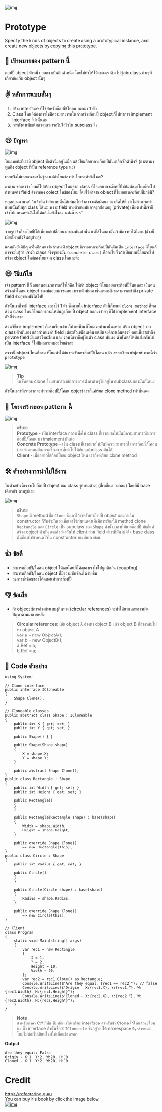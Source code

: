 ![img](assets/prototype/prototype-mini.png)
# Prototype
Specify the kinds of objects to create using a prototypical instance, and create new objects by copying this prototype.

## 🎯 เป้าหมายของ pattern นี้
ก๊อปปี้ object ตัวหนึ่ง ออกมาเป็นอีกตัวหนึ่ง โดยไม่ทำให้โค้ดของเราต้องไปยุ่งกับ class ต่างๆที่เกี่ยวข้องกับ object นั้นๆ

## ✌ หลักการแบบสั้นๆ
1. สร้าง interface ที่ใช้สำหรับก๊อปปี้/โคลน ออกมา 1 ตัว
2. Class ไหนที่ต้องการให้มีความสามารถในการสร้างก๊อปปี้ object ก็ไปทำการ implement interface ที่ว่านั้นซะ
3. การตั้งค่าเพิ่มเติมต่างๆสามารถไปใส่ไว้ใน subclass ได้

## 😢 ปัญหา
![img](assets/prototype/prototype.png)

โยมเคยปะที่เรามี object ซักตัวนึ่งอยู่ในมือ แล้วโยมก็อยากจะก๊อปปี้มันมาอีกซักตัวนึง? (อาตตามาพูดถึง object ที่เป็น reference type นะ)

เคยหรือไม่เคยอาตามาไม่รู้ละ แต่ถ้าโยมต้องทำ โยมจะทำยังไงละ?

อาตามาขอเดาว่า โยมก็ไปสร้าง object ใหม่จาก class ที่โยมอยากจะก๊อปปี้ใช่ปะ ถัดมาโยมก็จะไปกำหนดค่า field ต่างๆของ object ใหม่ของโยม โดยใช้ค่าจาก object ที่โยมอยากจะก๊อปปี้มาชิมิ?

หยุดก่อนอานนท์ ถ้าเจ้าคิดว่าทำแบบนั้นได้เสมอไปเจ้าอาจจะคิดผิดนะ ลองคิดให้ดี เจ้าไม่สามารถทำแบบนั้นกับทุก class ได้นะ เพราะ field บางตัวของมันอาจถูกซ่อนอยู่ (private) เพียงเท่านี้เจ้าก็เข้าไปกำหนดค่ามันไม่ได้แล้วไงยังไงละ ชะล่ะล๊า~~*

![img](assets/prototype/prototype-comic-1-en.png)

จากรูปเจ้าก็จะก๊อปปี้ได้เพียงแค่เปลือกนอกของมันเท่านั้น แต่ไส้ในของมันเจ้ามิอาจทำได้ไงละ (ช่วงนี้เมียเปิดหนังจีนอยู่ข้างๆ)

แถมมันยังมีปัญหาอื่นอีกนะ เช่นถ้าบางที object ที่เราอยากจะก๊อปปี้มันดันเป็น `interface` ที่โยมก็อาจจะไม่รู้ว่า เจ้าตัว class จริงๆของมัน `(concrete class)` คืออะไร ซึ่งถ้าเป็นแบบนี้โยมจะไปสร้าง object ใหม่ของโยมจาก class ไหนละจ๊ะ

## 😄 วิธีแก้ไข
เจ้า pattern นี้ก็เลยเสนอแนวการแก้ไขไว้คือ ให้เจ้า object ที่โยมอยากจะก๊อปปี้นั่นแหละ เป็นคนสร้างตัวโคลน object ของมันออกมาซะเลย เพราะตัวมันเองนั่นแหละถึงจะสามารถเข้าถึง private field ต่างๆของมันได้ไง!!

ดังนั้นเราก็จะมี interface กลางไว้ 1 ตัว ซึ่งภายใน interface ตัวนี้ก็จะแค่ `clone method` ก็พอ ส่วน class ไหนที่โยมอยากจะให้มันถูกก๊อปปี้ object ออกมาง่ายๆ ก็ไป implement interface ตัวที่ว่ามาซะ

ส่วนวิธีการ implement ก็แสนเรียบง่าย ก็ทำเหมือนที่โยมเคยทำมานั่นแหละ สร้าง object จาก class ตัวมันเอง แล้วกำหนดค่า field แต่ละตัวเหมือนเดิม แต่มันจะดีกว่าเดิมตรงที่ ตอนนี้เราเข้าถึง private field มันแล้วไงละโยม และ ตอนนี้เราก็อยู่ในตัว class มันเอง ดังนั้นต่อให้มันส่งกลับไปเป็น interface ก็ไม่มีผลกระทบอะไรแล้วละ

คราวนี้ object ไหนก็ตาม ที่โยมทำให้มันรองรับการก๊อปปี้/โคลน แล้ว เราจะเรียก object พวกนี้ว่า `prototype`

![img](assets/prototype/prototype-comic-2-en.png)

> **Tip**  
ในขั้นตอน clone โยมสามารถผลักภาระการตั้งค่าต่างๆไปอยู่ใน subclass ของมันก็ได้นะ

ดังนั้นเวลาที่เราอยากจะทำการก๊อปปี้/โคลน object เราก็แค่เรียก clone method เท่านั้นเอง

## 📌 โครงสร้างของ pattern นี้
![img](assets/prototype/structure.png)

> **อธิบาย**  
**Prototype** - เป็น interface กลางเพื่อให้ class ที่เราอยากให้มันมีความสามารถในการก๊อปปี้/โคลน มา implement มันต่อ  
**Concrete Prototype** - เป็น class ที่เราอยากให้มันมีความสามารถในการก๊อปปี้/โคลน (เราสามารถผลักภาระเรื่องการตั้งค่าไปให้กับ subclass มันได้)  
**Client** - เมื่ออยากได้ก๊อปปี้ของ object ไหน เราก็แค่เรียก clone method


## 🛠 ตัวอย่างการนำไปใช้งาน
ในตัวอย่างนี้เราจะไปก๊อปปี้ object ของ class รูปทรงต่างๆ (สี่เหลี่ยม, วงกลม) โดยที่มี base เดียวกัน ตามรูปเลย

![img](assets/prototype/example.png)
> **อธิบาย**  
`Shape` มี method ชื่อ `Clone` ซึ่งเอาไว้สำหรับทำก๊อปปี้ object และภายใน constructor ก็รับตัวมันเองเพื่อเอาไว้กำหนดค่าเมื่อมีการเรียกใช้ method clone  
`Rectangle` และ `Circle` เป็น subclass ของ `Shape` ดังนั้นเวลาที่มันจะก๊อปปี้ มันก็แค่สร้าง object ตัวมันเองแล้วส่งกลับให้ client ส่วน field ต่างๆที่มันไม่มีใน base class มันก็แค่ไปกำหนดไว้ใน constructor ของมันเองก่อน

## 👍 ข้อดี
* สามารถก๊อปปี้/โคลน object ได้เลยโดยที่โค้ดของเราไม่ไปผูกติดกัน (coupling)
* สามารถก๊อปปี้/โคลน object ที่มีความซับซ้อนได้ง่ายขึ้น
* ลดการซ้ำซ้อนของโค้ดตอนทำการก๊อปปี้

## 👎 ข้อเสีย
* ถ้า object มีการอ้างกันแบบงูกินหาง (circular references) จะทำได้ยาก และอาจเกิดปัญหาตามมาภายหลัง
> **Circular references**: เช่น object A อ้างหา object B แล้ว object B ก็อ้างกลับไปหา object A  
var a = new ObjectA();  
var b = new ObjectB();  
a.Ref = b;  
b.Ref = a;

## ‍‍📝 Code ตัวอย่าง
```
using System;

// Clone interface
public interface ICloneable
{
    Shape Clone();
}

// Cloneable classes
public abstract class Shape : ICloneable
{
    public int X { get; set; }
    public int Y { get; set; }

    public Shape() { }

    public Shape(Shape shape)
    {
        X = shape.X;
        Y = shape.Y;
    }

    public abstract Shape Clone();
}
public class Rectangle : Shape
{
    public int Width { get; set; }
    public int Height { get; set; }

    public Rectangle()
    {
    }

    public Rectangle(Rectangle shape) : base(shape)
    {
        Width = shape.Width;
        Height = shape.Height;
    }

    public override Shape Clone()
        => new Rectangle(this);
}
public class Circle : Shape
{
    public int Radius { get; set; }

    public Circle()
    {
    }

    public Circle(Circle shape) : base(shape)
    {
        Radius = shape.Radius;
    }

    public override Shape Clone()
        => new Circle(this);
}

// Client
class Program
{
    static void Main(string[] args)
    {
        var rec1 = new Rectangle
        {
            X = 1,
            Y = 2,
            Height = 10,
            Width = 20,
        };
        var rec2 = rec1.Clone() as Rectangle;
        Console.WriteLine($"Are they equal: {rec1 == rec2}"); // false
        Console.WriteLine($"Origin - X:{rec1.X}, Y:{rec1.Y}, W:{rec1.Width}, H:{rec1.Height}");
        Console.WriteLine($"Cloned - X:{rec2.X}, Y:{rec2.Y}, W:{rec2.Width}, H:{rec2.Height}");
    }
}
```
> **Note**  
สำหรับภาษา C# มีนั้น ทีมพัฒนาได้เตรียม interface สำหรับทำ Clone ไว้ให้แล้วนะโยมนะ ซึ่ง interface ตัวนั้นชื่อว่า `ICloneable` ซึ่งอยู่ภายใต้ namespace `System` นะ โยมไม่ต้องไปเขียนใหม่ให้เมื่อยมือหรอก

**Output**
```
Are they equal: False
Origin - X:1, Y:2, W:20, H:10
Cloned - X:1, Y:2, W:20, H:10
```

# Credit
https://refactoring.guru  
You can buy his book by click the image below.  
[![img](https://refactoring.guru/images/patterns/book/web-cover-en.png)](https://refactoring.guru/design-patterns/book#buy-now)  